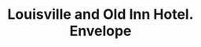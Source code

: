 ---
doi: 10.7916/D83B7B5F
date_other: '1915'
date_other_textual: '1915'
form: printed ephemera
genre:
- Envelopes
name:
- Louisville and Old Inn Hotel
object_in_context_url: https://biggert.cul.columbia.edu/items/view/ave_biggert_00314
subject_hierarchical_geographic:
- Louisville, Kentucky, United States
subject_name:
- Louisville and Old Inn Hotel
title: Louisville and Old Inn Hotel. Envelope
sort_title: Louisville and Old Inn Hotel. Envelope
call_number: ave_biggert_00314
coordinates:
- 38.22533333333334,-85.74166666666667
pid: ave_biggert_00314
identifiers: ave_biggert_00314
permalink: /biggert/ave_biggert_00314/
layout: iiif-image-page
---